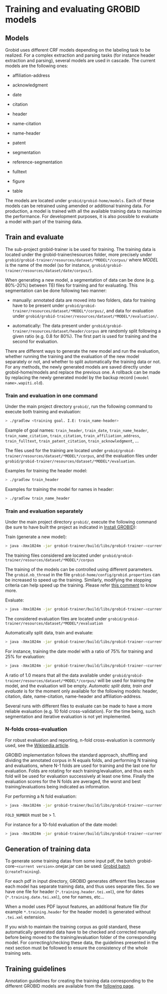 <h1>Training and evaluating GROBID models</h1>

## Models

Grobid uses different CRF models depending on the labeling task to be realized. For a complex extraction and parsing tasks (for instance header extraction and parsing), several models are used in cascade. The current models are the following ones:

* affiliation-address

* acknowledgment

* date

* citation

* header

* name-citation

* name-header

* patent

* segmentation

* reference-segmentation

* fulltext

* figure

* table

The models are located under `grobid/grobid-home/models`. Each of these models can be retrained using amended or additional training data. For production, a model is trained with all the available training data to maximize the performance. For development purposes, it is also possible to evaluate a model with part of the training data. 

## Train and evaluate

The sub-project grobid-trainer is be used for training. The training data is located under the grobid-trainer/resources folder, more precisely under `grobid/grobid-trainer/resources/dataset/*MODEL*/corpus/` 
where *MODEL* is the name of the model (so for instance, `grobid/grobid-trainer/resources/dataset/date/corpus/`). 

When generating a new model, a segmentation of data can be done (e.g. 80%-20%) between TEI files for training and for evaluating. This segmentation can be done following two manner: 

- manually: annotated data are moved into two folders, data for training have to be present under `grobid/grobid-trainer/resources/dataset/*MODEL*/corpus/`, and data for evaluation under `grobid/grobid-trainer/resources/dataset/*MODEL*/evaluation/`. 

- automatically: The data present under `grobid/grobid-trainer/resources/dataset/header/corpus` are randomly split following a given ratio (e.g. 0.8 for 80%). The first part is used for training and the second for evaluation.

There are different ways to generate the new model and run the evaluation, whether running the training and the evaluation of the new model separately or not, and whether to split automatically the training data or not. For any methods, the newly generated models are saved directly under grobid-home/models and replace the previous one. A rollback can be made by replacing the newly generated model by the backup record (`<model name>.wapiti.old`).

### Train and evaluation in one command
Under the main project directory `grobid/`, run the following command to execute both training and evaluation: 
```bash
> ./gradlew <training goal. I.E: train_name-header>
```
Example of goal names: `train_header`, `train_date`, `train_name_header`, `train_name_citation`, `train_citation`, `train_affiliation_address`, `train_fulltext`, `train_patent_citation`, `train_acknowledgment`, ...

The files used for the training are located under `grobid/grobid-trainer/resources/dataset/*MODEL*/corpus`, and the evaluation files under `grobid/grobid-trainer/resources/dataset/*MODEL*/evaluation`. 

Examples for training the header model: 
```bash
> ./gradlew train_header
```
Examples for training the model for names in header: 
```bash
> ./gradlew train_name_header 
```

### Train and evaluation separately
Under the main project directory `grobid/`, execute the following command (be sure to have built the project as indicated in [Install GROBID](Install-Grobid.md)):

Train (generate a new model):
```bash
> java -Xmx1024m -jar grobid-trainer/build/libs/grobid-trainer-<current version>-onejar.jar 0 <name of the model> -gH grobid-home
```
The training files considered are located under `grobid/grobid-trainer/resources/dataset/*MODEL*/corpus`

The training of the models can be controlled using different parameters. The `grobid.nb_thread` in the file `grobid-home/config/grobid.properties` can be increased to speed up the training. Similarly, modifying the stopping criteria can help speed up the training. Please refer [this comment](https://github.com/kermitt2/grobid/issues/336#issuecomment-412516422) to know more.

Evaluate:
```bash
> java -Xmx1024m -jar grobid-trainer/build/libs/grobid-trainer-<current version>-onejar.jar 1 <name of the model> -gH grobid-home
```

The considered evaluation files are located under `grobid/grobid-trainer/resources/dataset/*MODEL*/evaluation`

Automatically split data, train and evaluate:
```bash
> java -Xmx1024m -jar grobid-trainer/build/libs/grobid-trainer-<current version>-onejar.jar 2 <name of the model> -gH grobid-home -s <segmentation ratio as a number between 0 and 1, e.g. 0.8 for 80%>
```

For instance, training the date model with a ratio of 75% for training and 25% for evaluation:
```bash
> java -Xmx1024m -jar grobid-trainer/build/libs/grobid-trainer-<current version>-onejar.jar 2 date -gH grobid-home -s 0.75
```

A ratio of 1.0 means that all the data available under `grobid/grobid-trainer/resources/dataset/*MODEL*/corpus/` will be used for training the model, and the evaluation will be empty. *Automatic split data, train and evaluate* is for the moment only available for the following models: header, citation, date, name-citation, name-header and affiliation-address.

Several runs with different files to evaluate can be made to have a more reliable evaluation (e.g. 10 fold cross-validation). For the time being, such segmentation and iterative evaluation is not yet implemented. 


### N-folds cross-evaluation

For robust evaluation and reporting, n-fold cross-evaluation is commonly used, see the [Wikipedia article](https://en.wikipedia.org/wiki/Cross-validation_(statistics)). 

GROBID implementation follows the standard approach, shuffling and dividing the annotated corpus in N equals folds, and performing N training and evaluations, where N-1 folds are used for training and the last one for evaluation. Folds are rotating for each training/evaluation, and thus each fold will be used for evaluation successively at least one time. Finally the evaluation scores for the N folds are averaged, the worst and best training/evaluations being indicated as information.

For performing a N fold evaluation:


```bash
> java -Xmx1024m -jar grobid-trainer/build/libs/grobid-trainer-<current version>-onejar.jar 4 <name of the model> -gH grobid-home -n FOLD-NUMBER
```

`FOLD_NUMBER` must be > 1. 

For instance for a 10-fold evaluation of the date model:
```bash
> java -Xmx1024m -jar grobid-trainer/build/libs/grobid-trainer-<current version>-onejar.jar 4 date -gH grobid-home -n 10
```


## Generation of training data
	
To generate some training datas from some input pdf, the batch grobid-core-`<current version>`.onejar.jar can be used: [Grobid batch](Grobid-batch.md) (`createTraining`).

For each pdf in input directory, GROBID generates different files because each model has separate training data, and thus uses separate files. So we have one file for header (`*.training.header.tei.xml`), one for dates (`*.training.date.tei.xml`), one for names, etc...

When a model uses PDF layout features, an additional feature file (for example `*.training.header` for the header model) is generated without `.tei.xml` extension. 

If you wish to maintain the training corpus as gold standard, these automatically generated data have to be checked and corrected manually before being moved to the training/evaluation folder of the corresponding model. For correcting/checking these data, the guidelines presented in the next section must be followed to ensure the consistency of the whole training sets. 


## Training guidelines

Annotation guidelines for creating the training data corresponding to the different GROBID models are available from the [following page](training/General-principles.md).

